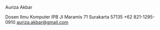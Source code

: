 Auriza Akbar

Dosen Ilmu Komputer IPB
Jl Maramis 71 Surakarta 57135
+62 821-1295-0910
auriza.akbar@gmail.com
